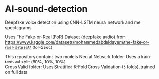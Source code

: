 # AI-sound-detection
Deepfake voice detection using CNN-LSTM neural network and mel spectograms

Uses The Fake-or-Real (FoR) Dataset (deepfake audio) from https://www.kaggle.com/datasets/mohammedabdeldayem/the-fake-or-real-dataset/ (for-2sec)

This repository contains two models
Neural Network folder: Uses a train-test-val split (80%, 10%, 10%) <br />
Cross Valid folder: Uses Stratified K-Fold Cross Validation (5 folds), trained on full data
